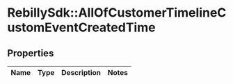# RebillySdk::AllOfCustomerTimelineCustomEventCreatedTime

## Properties
Name | Type | Description | Notes
------------ | ------------- | ------------- | -------------

